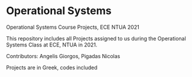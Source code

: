 # Operational Systems
 Operational Systems Course Projects, ECE NTUA 2021
 
This repository includes all Projects assigned to us during the Operational Systems Class at ECE, NTUA in 2021. 

Contributors:
 Angelis Giorgos,
 Pigadas Nicolas

Projects are in Greek, codes included

